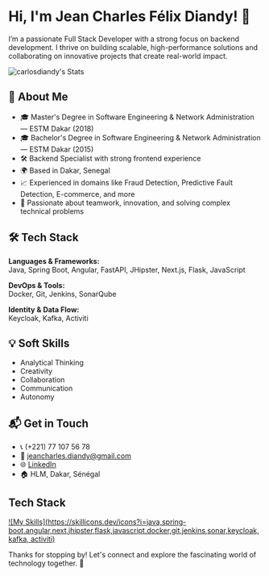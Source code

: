 # Hi, I'm Jean Charles Félix Diandy! 👋

I’m a passionate Full Stack Developer with a strong focus on backend development. I thrive on building scalable, high-performance solutions and collaborating on innovative projects that create real-world impact.

![carlosdiandy's Stats](https://github-readme-stats.vercel.app/api?username=carlosdiandy&theme=vue-dark&show_icons=true&hide_border=true&count_private=true)

## 🚀 About Me

- 🎓 Master's Degree in Software Engineering & Network Administration — ESTM Dakar (2018)
- 🎓 Bachelor's Degree in Software Engineering & Network Administration — ESTM Dakar (2015)
- 🛠️ Backend Specialist with strong frontend experience
- 🌍 Based in Dakar, Senegal
- 📈 Experienced in domains like Fraud Detection, Predictive Fault Detection, E-commerce, and more
- 🤝 Passionate about teamwork, innovation, and solving complex technical problems

## 🛠️ Tech Stack

**Languages & Frameworks:**  
Java, Spring Boot, Angular, FastAPI, JHipster, Next.js, Flask, JavaScript

**DevOps & Tools:**  
Docker, Git, Jenkins, SonarQube

**Identity & Data Flow:**  
Keycloak, Kafka, Activiti

## 💡 Soft Skills

- Analytical Thinking  
- Creativity  
- Collaboration  
- Communication  
- Autonomy

## 📬 Get in Touch

- 📞 (+221) 77 107 56 78  
- 📧 [jeancharles.diandy@gmail.com](mailto:jeancharles.diandy@gmail.com)  
- 🌐 [LinkedIn](https://www.linkedin.com/in/carlosdiandy)  
- 🏠 HLM, Dakar, Sénégal

## Tech Stack
[![My Skills](https://skillicons.dev/icons?i=java,spring-boot,angular,next,jhipster,flask,javascript,docker,git,jenkins,sonar,keycloak,kafka, activiti)](https://skillicons.dev)

Thanks for stopping by! Let's connect and explore the fascinating world of technology together. 🚀



<!--

Here are some ideas to get you started:

- 🔭 I’m currently working on ...
- 🌱 I’m currently learning ...
- 👯 I’m looking to collaborate on ...
- 🤔 I’m looking for help with ...
- 💬 Ask me about ...
- 📫 How to reach me: ...
- 😄 Pronouns: ...
- ⚡ Fun fact: ...
-->
